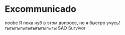 # Excommunicado
noobe
Я пока нуб в этом вопросе, но я быстро учусь!
гыгыгыгыгыгыгыгыгыгы
SAO Survivor
